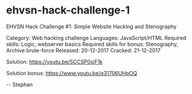 # ehvsn-hack-challenge-1
EHVSN Hack Challenge #1: Simple Website Hacking and Stenography

Category: Web hacking challenge
Languages: JavaScript/HTML
Required skills: Logic, webserver basics
Required skills for bonus: Stenography, Archive brute-force
Released: 20-12-2017
Cracked: 21-12-2017 

Solution: https://youtu.be/5CCSP0siF1k

Solution bonus: https://www.youtu.be/q31706UHpOQ

-- Stephan

